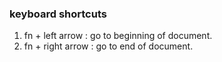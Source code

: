 ### keyboard shortcuts
1. fn + left arrow  : go to beginning of document.
2. fn + right arrow : go to end of document.
